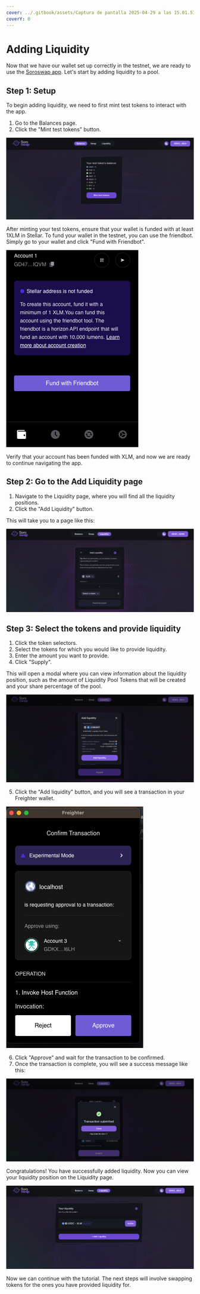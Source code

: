 ```yaml
---
cover: ../.gitbook/assets/Captura de pantalla 2025-04-29 a las 15.01.53.png
coverY: 0
---
```


# Adding Liquidity

Now that we have our wallet set up correctly in the testnet, we are ready to use the [Soroswap app](https://soroswap.finance). Let's start by adding liquidity to a pool.

## Step 1: Setup

To begin adding liquidity, we need to first mint test tokens to interact with the app.

1. Go to the Balances page.
2. Click the "Mint test tokens" button.

![](04-adding-liquidity/images/balances.png)

After minting your test tokens, ensure that your wallet is funded with at least 1XLM in Stellar. To fund your wallet in the testnet, you can use the friendbot. Simply go to your wallet and click "Fund with Friendbot".

![](04-adding-liquidity/images/fund.png)

Verify that your account has been funded with XLM, and now we are ready to continue navigating the app.

## Step 2: Go to the Add Liquidity page

1. Navigate to the Liquidity page, where you will find all the liquidity positions.
2. Click the "Add Liquidity" button.

This will take you to a page like this:

![](04-adding-liquidity/images/addliquidity.png)

## Step 3: Select the tokens and provide liquidity

1. Click the token selectors.
2. Select the tokens for which you would like to provide liquidity.
3. Enter the amount you want to provide.
4. Click "Supply".

This will open a modal where you can view information about the liquidity position, such as the amount of Liquidity Pool Tokens that will be created and your share percentage of the pool.

![](04-adding-liquidity/images/addliquiditymodal.png)

5. Click the "Add liquidity" button, and you will see a transaction in your Freighter wallet.

![](04-adding-liquidity/images/transaction.png)

6. Click "Approve" and wait for the transaction to be confirmed.
7. Once the transaction is complete, you will see a success message like this:

![](04-adding-liquidity/images/success.png)

Congratulations! You have successfully added liquidity. Now you can view your liquidity position on the Liquidity page.

![](04-adding-liquidity/images/liquiditypage.png)

Now we can continue with the tutorial. The next steps will involve swapping tokens for the ones you have provided liquidity for.
